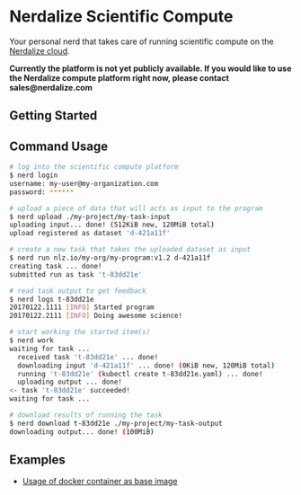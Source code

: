 # Nerdalize Scientific Compute
Your personal nerd that takes care of running scientific compute on the [Nerdalize cloud](http://nerdalize.com/cloud/).

__Currently the platform is not yet publicly available. If you would like to use the Nerdalize compute platform right now, please contact sales@nerdalize.com__

## Getting Started


## Command Usage

```bash
# log into the scientific compute platform
$ nerd login
username: my-user@my-organization.com
password: ******

# upload a piece of data that will acts as input to the program
$ nerd upload ./my-project/my-task-input
uploading input... done! (512KiB new, 120MiB total)
upload registered as dataset 'd-421a11f'

# create a new task that takes the uploaded dataset as input
$ nerd run nlz.io/my-org/my-program:v1.2 d-421a11f
creating task ... done!
submitted run as task 't-83dd21e'

# read task output to get feedback
$ nerd logs t-83dd21e
20170122.1111 [INFO] Started program
20170122.2111 [INFO] Doing awesome science!

# start working the started item(s)
$ nerd work
waiting for task ...
  received task 't-83dd21e' ... done!
  downloading input 'd-421a11f' ... done! (0KiB new, 120MiB total)
  running 't-83dd21e' (kubectl create t-83dd21e.yaml) ... done!
  uploading output ... done!
<- task 't-83dd21e' succeeded!
waiting for task ...

# download results of running the task
$ nerd download t-83dd21e ./my-project/my-task-output
downloading output... done! (100MiB)
```

## Examples

* [Usage of docker container as base image](examples/docker-base-image)
